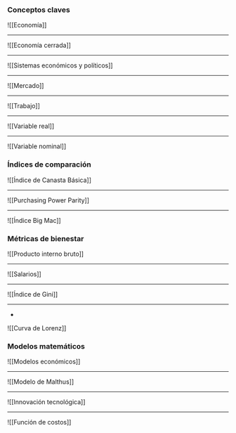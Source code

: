 
### Conceptos claves 

![[Economía]]

---

![[Economía cerrada]]

---

![[Sistemas económicos y políticos]]

---

![[Mercado]]

---

![[Trabajo]]

---

![[Variable real]]

---

![[Variable nominal]]

### Índices de comparación 

![[Índice de Canasta Básica]]

---

![[Purchasing Power Parity]]

---

![[Índice Big Mac]]

### Métricas de bienestar

![[Producto interno bruto]]

---

![[Salarios]]

--- 

![[Índice de Gini]]

- - - - - - 
- 
![[Curva de Lorenz]]

### Modelos matemáticos 

![[Modelos económicos]]

- - - - - - 

![[Modelo de Malthus]]

---
![[Innovación tecnológica]]

---

![[Función de costos]]
